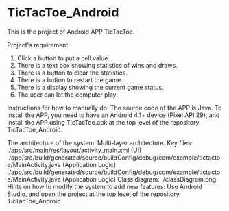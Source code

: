 # TicTacToe_Android

This is the project of Android APP TicTacToe.

Project's requirement:
1. Click a button to put a cell value.
2. There is a text box showing statistics of wins and draws.
3. There is a button to clear the statistics.
4. There is a button to restart the game.
5. There is a display showing the current game status.
6. The user can let the computer play.

Instructions for how to manually do:
    The source code of the APP is Java. To install the APP, you need to have an
  Android 4.1+ device (Pixel API 29), and install the APP using TicTacToe.apk at the top level of the repository TicTacToe_Android.

The architecture of the system:
    Multi-layer architecture.
    Key files:
      ./app/src/main/res/layout/activity_main.xml (UI)
      ./app/src/build/generated/source/buildConfig/debug/com/example/tictactoe/MainActivity.java (Application Logic)
      ./app/src/build/generated/source/buildConfig/debug/com/example/tictactoe/MainActivity.java (Application Logic)
    Class diagram:
      ./classDiagram.png
    Hints on how to modify the system to add new features:
      Use Android Studio, and open the project at the top level of the repository TicTacToe_Android.
